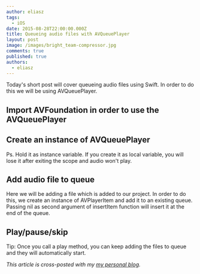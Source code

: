 ```yaml
---
author: eliasz
tags:
  - iOS
date: 2015-08-28T22:00:00.000Z
title: Queueing audio files with AVQueuePlayer
layout: post
image: /images/bright_team-compressor.jpg
comments: true
published: true
authors:
  - eliasz
---
```

Today's short post will cover queueing audio files using Swift. In order to do this we will be using AVQueuePlayer.

## Import AVFoundation in order to use the AVQueuePlayer

<script src="https://gist.github.com/Eluss/fcb88bf8c43ab1033104.js"></script>

## Create an instance of AVQueuePlayer

<script src="https://gist.github.com/Eluss/f7eb42d773a2d8773200.js"></script>

Ps. Hold it as instance variable. If you create it as local variable, you will lose it after exiting the scope and audio won't play.

## Add audio file to queue

Here we will be adding a file which is added to our project. In order to do this, we create an instance of AVPlayerItem and add it to an existing queue. Passing nil as second argument of insertItem function will insert it at the end of the queue.

<script src="https://gist.github.com/Eluss/352e66eb8cacfde429e8.js"></script>

## Play/pause/skip

<script src="https://gist.github.com/Eluss/538b5cebd23e7659187b.js"></script>

Tip: Once you call a play method, you can keep adding the files to queue and they will automatically start.

*This article is cross-posted with my [my personal blog](http://eluss.github.io/).*
